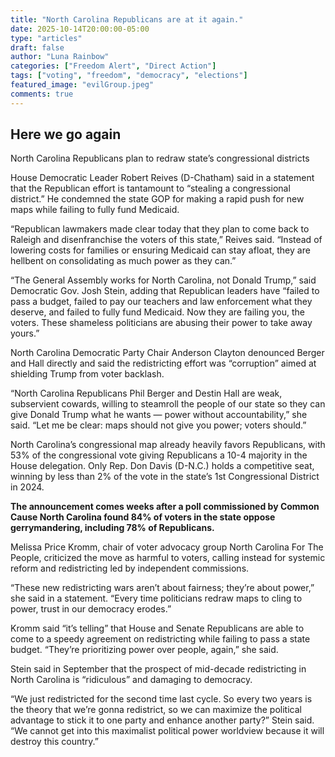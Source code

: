 ```yaml
---
title: "North Carolina Republicans are at it again."
date: 2025-10-14T20:00:00-05:00
type: "articles"
draft: false
author: "Luna Rainbow"
categories: ["Freedom Alert", "Direct Action"]
tags: ["voting", "freedom", "democracy", "elections"]
featured_image: "evilGroup.jpeg"
comments: true
---
```


## Here we go again

North Carolina Republicans plan to redraw state’s congressional districts

House Democratic Leader Robert Reives (D-Chatham) said in a statement that the Republican effort is tantamount to “stealing a congressional district.” He condemned the state GOP for making a rapid push for new maps while failing to fully fund Medicaid.

“Republican lawmakers made clear today that they plan to come back to Raleigh and disenfranchise the voters of this state,” Reives said. “Instead of lowering costs for families or ensuring Medicaid can stay afloat, they are hellbent on consolidating as much power as they can.”

“The General Assembly works for North Carolina, not Donald Trump,” said Democratic Gov. Josh Stein, adding that Republican leaders have “failed to pass a budget, failed to pay our teachers and law enforcement what they deserve, and failed to fully fund Medicaid. Now they are failing you, the voters. These shameless politicians are abusing their power to take away yours.”

North Carolina Democratic Party Chair Anderson Clayton denounced Berger and Hall directly and said the redistricting effort was “corruption” aimed at shielding Trump from voter backlash.

“North Carolina Republicans Phil Berger and Destin Hall are weak, subservient cowards, willing to steamroll the people of our state so they can give Donald Trump what he wants — power without accountability,” she said. “Let me be clear: maps should not give you power; voters should.”

North Carolina’s congressional map already heavily favors Republicans, with 53% of the congressional vote giving Republicans a 10-4 majority in the House delegation. Only Rep. Don Davis (D-N.C.) holds a competitive seat, winning by less than 2% of the vote in the state’s 1st Congressional District in 2024.

**The announcement comes weeks after a poll commissioned by Common Cause North Carolina found 84% of voters in the state oppose gerrymandering, including 78% of Republicans.**

Melissa Price Kromm, chair of voter advocacy group North Carolina For The People, criticized the move as harmful to voters, calling instead for systemic reform and redistricting led by independent commissions.

“These new redistricting wars aren’t about fairness; they’re about power,” she said in a statement. “Every time politicians redraw maps to cling to power, trust in our democracy erodes.”

Kromm said “it’s telling” that House and Senate Republicans are able to come to a speedy agreement on redistricting while failing to pass a state budget. “They’re prioritizing power over people, again,” she said.

Stein said in September that the prospect of mid-decade redistricting in North Carolina is “ridiculous” and damaging to democracy.

“We just redistricted for the second time last cycle. So every two years is the theory that we’re gonna redistrict, so we can maximize the political advantage to stick it to one party and enhance another party?” Stein said. “We cannot get into this maximalist political power worldview because it will destroy this country.”
